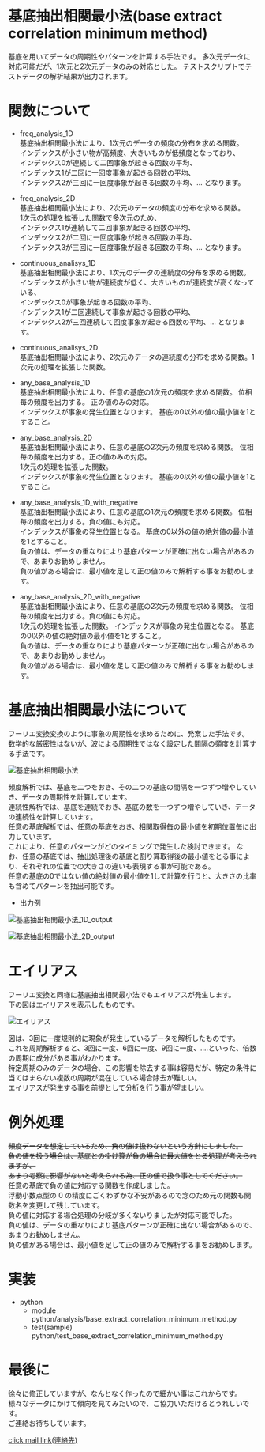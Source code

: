 # 基底抽出相関最小法(base extract correlation minimum method)  

基底を用いてデータの周期性やパターンを計算する手法です。
多次元データに対応可能だが、1次元と2次元データのみの対応とした。
テストスクリプトでテストデータの解析結果が出力されます。  

# 関数について  
- freq_analysis_1D  
基底抽出相関最小法により、1次元のデータの頻度の分布を求める関数。  
インデックスが小さい物が高頻度、大きいものが低頻度となっており、  
インデックス0が連続して二回事象が起きる回数の平均、  
インデックス1が二回に一回度事象が起きる回数の平均、  
インデックス2が三回に一回度事象が起きる回数の平均、... となります。


- freq_analysis_2D  
基底抽出相関最小法により、2次元のデータの頻度の分布を求める関数。  
1次元の処理を拡張した関数で多次元のため、  
インデックス1が連続して二回事象が起きる回数の平均、  
インデックス2が二回に一回度事象が起きる回数の平均、  
インデックス3が三回に一回度事象が起きる回数の平均、... となります。

- continuous_analisys_1D  
基底抽出相関最小法により、1次元のデータの連続度の分布を求める関数。  
インデックスが小さい物が連続度が低く、大きいものが連続度が高くなっている、  
インデックス0が事象が起きる回数の平均、  
インデックス1が二回連続して事象が起きる回数の平均、  
インデックス2が三回連続して回度事象が起きる回数の平均、... となります。

- continuous_analisys_2D  
基底抽出相関最小法により、2次元のデータの連続度の分布を求める関数。1次元の処理を拡張した関数。

- any_base_analysis_1D  
基底抽出相関最小法により、任意の基底の1次元の頻度を求める関数。
位相毎の頻度を出力する。 正の値のみの対応。  
インデックスが事象の発生位置となります。 
基底の0以外の値の最小値を1とすること。  

- any_base_analysis_2D  
基底抽出相関最小法により、任意の基底の2次元の頻度を求める関数。
位相毎の頻度を出力する。正の値のみの対応。  
1次元の処理を拡張した関数。  
インデックスが事象の発生位置となります。 
基底の0以外の値の最小値を1とすること。  

- any_base_analysis_1D_with_negative  
基底抽出相関最小法により、任意の基底の1次元の頻度を求める関数。
位相毎の頻度を出力する。負の値にも対応。   
インデックスが事象の発生位置となる。 
基底の0以外の値の絶対値の最小値を1とすること。  
負の値は、データの重なりにより基底パターンが正確に出ない場合があるので、あまりお勧めしません。  
負の値がある場合は、最小値を足して正の値のみで解析する事をお勧めします。

- any_base_analysis_2D_with_negative  
基底抽出相関最小法により、任意の基底の2次元の頻度を求める関数。
位相毎の頻度を出力する。負の値にも対応。    
1次元の処理を拡張した関数。
インデックスが事象の発生位置となる。 
基底の0以外の値の絶対値の最小値を1とすること。  
負の値は、データの重なりにより基底パターンが正確に出ない場合があるので、あまりお勧めしません。  
負の値がある場合は、最小値を足して正の値のみで解析する事をお勧めします。


# 基底抽出相関最小法について
フーリエ変換変換のように事象の周期性を求めるために、発案した手法です。  
数学的な厳密性はないが、波による周期性ではなく設定した間隔の頻度を計算する手法です。  

![基底抽出相関最小法](https://user-images.githubusercontent.com/123277284/214988231-e8797346-1004-4277-9321-5d81a6dadb39.png)

頻度解析では、基底を二つをおき、その二つの基底の間隔を一つずつ増やしていき、データの周期性を計算しています。    
連続性解析では、基底を連続でおき、基底の数を一つずつ増やしていき、データの連続性を計算しています。  
任意の基底解析では、任意の基底をおき、相関取得毎の最小値を初期位置毎に出力しています。  
これにより、任意のパターンがどのタイミングで発生した検討できます。 
なお、任意の基底では、抽出処理後の基底と割り算取得後の最小値をとる事により、それぞれの位置での大きさの違いも表現する事が可能である。  
任意の基底の0ではない値の絶対値の最小値を1して計算を行うと、大きさの比率も含めてパターンを抽出可能です。  

- 出力例  

![基底抽出相関最小法_1D_output](https://user-images.githubusercontent.com/123277284/213916168-b9017767-66ae-4818-9dc9-3152c3f23145.png)

![基底抽出相関最小法_2D_output](https://user-images.githubusercontent.com/123277284/213916338-f4979a2b-46a2-4952-ac4d-71ee66215410.png)

# エイリアス
フーリエ変換と同様に基底抽出相関最小法でもエイリアスが発生します。  
下の図はエイリアスを表示したものです。  

![エイリアス](https://user-images.githubusercontent.com/123277284/213925031-55cba1bd-7460-41a2-a844-e47af966cd37.png)

図は、3回に一度規則的に現象が発生しているデータを解析したものです。  
これを周期解析すると、3回に一度、6回に一度、9回に一度、....といった、倍数の周期に成分がある事がわかります。  
特定周期のみのデータの場合、この影響を除去する事は容易だが、特定の条件に当てはまらない複数の周期が混在している場合除去が難しい。  
エイリアスが発生する事を前提として分析を行う事が望ましい。  

# 例外処理
~~頻度データを想定しているため、負の値は扱わないという方針にしました。~~   
~~負の値を扱う場合は、基底との掛け算が負の場合に最大値をとる処理が考えられますが、~~  
~~あまり考察に影響がないと考えられる為、正の値で扱う事としてください。~~  
任意の基底で負の値に対応する関数を作成しました。  
浮動小数点型の 0 の精度にごくわずかな不安があるので念のため元の関数も関数名を変更して残しています。  
負の値に対応する場合処理の分岐が多くないりましたが対応可能でした。  
負の値は、データの重なりにより基底パターンが正確に出ない場合があるので、あまりお勧めしません。  
負の値がある場合は、最小値を足して正の値のみで解析する事をお勧めします。

# 実装
- python  
    - module  
    python/analysis/base_extract_correlation_minimum_method.py 
    - test(sample)  
    python/test_base_extract_correlation_minimum_method.py


# 最後に  
徐々に修正していますが、なんとなく作ったので細かい事はこれからです。  
様々なデータにかけて傾向を見てみたいので、ご協力いただけるとうれしいです。  
ご連絡お待ちしています。  

[click mail link(連絡先)](<mailto:yasuhara.wataru.personal.work@gmail.com>)
